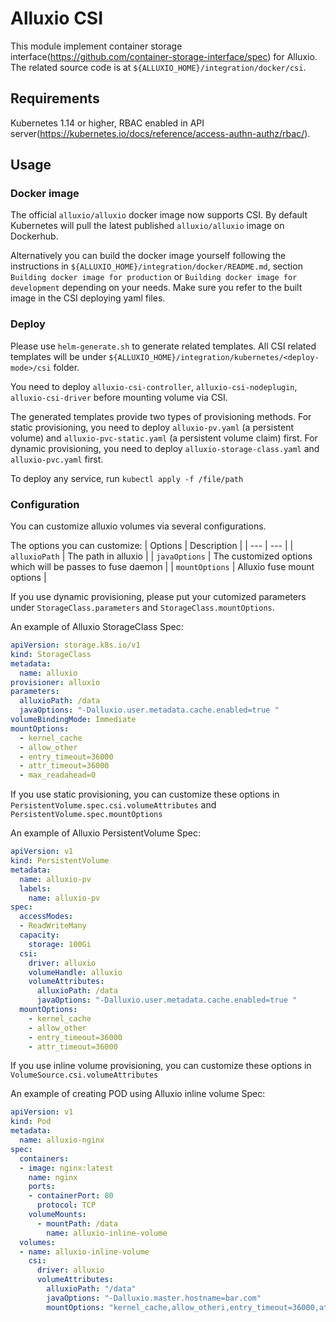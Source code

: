 # Alluxio CSI

This module implement container storage interface(https://github.com/container-storage-interface/spec) for Alluxio.
The related source code is at `${ALLUXIO_HOME}/integration/docker/csi`.

## Requirements

Kubernetes 1.14 or higher, RBAC enabled in API server(https://kubernetes.io/docs/reference/access-authn-authz/rbac/).

## Usage


### Docker image

The official `alluxio/alluxio` docker image now supports CSI. By default Kubernetes will pull the latest published `alluxio/alluxio` image on Dockerhub.

Alternatively you can build the docker image yourself following the instructions in `${ALLUXIO_HOME}/integration/docker/README.md`,
section `Building docker image for production` or `Building docker image for development` depending on your needs. Make sure you refer to the
built image in the CSI deploying yaml files.

### Deploy

Please use `helm-generate.sh` to generate related templates. All CSI related templates will be under `${ALLUXIO_HOME}/integration/kubernetes/<deploy-mode>/csi` folder.

You need to deploy `alluxio-csi-controller`, `alluxio-csi-nodeplugin`, `alluxio-csi-driver` before mounting volume via CSI.

The generated templates provide two types of provisioning methods. For static provisioning, you need to deploy `alluxio-pv.yaml` (a persistent volume) and 
`alluxio-pvc-static.yaml` (a persistent volume claim) first. For dynamic provisioning, you need to deploy `alluxio-storage-class.yaml` and  `alluxio-pvc.yaml` first.

To deploy any service, run `kubectl apply -f /file/path`

### Configuration

You can customize alluxio volumes via several configurations.

The options you can customize:
| Options | Description |
| --- | --- |
| `alluxioPath` | The path in alluxio |
| `javaOptions` | The customized options which will be passes to fuse daemon |
| `mountOptions` | Alluxio fuse mount options |

If you use dynamic provisioning, please put your cutomized parameters under `StorageClass.parameters` and `StorageClass.mountOptions`.

An example of Alluxio StorageClass Spec:
```yaml
apiVersion: storage.k8s.io/v1
kind: StorageClass
metadata:
  name: alluxio
provisioner: alluxio
parameters:
  alluxioPath: /data
  javaOptions: "-Dalluxio.user.metadata.cache.enabled=true "
volumeBindingMode: Immediate
mountOptions:
  - kernel_cache
  - allow_other
  - entry_timeout=36000
  - attr_timeout=36000
  - max_readahead=0
```

If you use static provisioning, you can customize these options in `PersistentVolume.spec.csi.volumeAttributes` and `PersistentVolume.spec.mountOptions`

An example of Alluxio PersistentVolume Spec:
```yaml
apiVersion: v1
kind: PersistentVolume
metadata:
  name: alluxio-pv
  labels:
    name: alluxio-pv
spec:
  accessModes:
  - ReadWriteMany
  capacity:
    storage: 100Gi
  csi:
    driver: alluxio
    volumeHandle: alluxio
    volumeAttributes:
      alluxioPath: /data
      javaOptions: "-Dalluxio.user.metadata.cache.enabled=true "
  mountOptions:
    - kernel_cache
    - allow_other
    - entry_timeout=36000
    - attr_timeout=36000
```

If you use inline volume provisioning, you can customize these options in `VolumeSource.csi.volumeAttributes`

An example of creating POD using Alluxio inline volume Spec:
```yaml
apiVersion: v1
kind: Pod
metadata:
  name: alluxio-nginx
spec:
  containers:
  - image: nginx:latest
    name: nginx
    ports:
    - containerPort: 80
      protocol: TCP
    volumeMounts:
      - mountPath: /data
        name: alluxio-inline-volume
  volumes:
  - name: alluxio-inline-volume
    csi:
      driver: alluxio
      volumeAttributes:
        alluxioPath: "/data"
        javaOptions: "-Dalluxio.master.hostname=bar.com"
        mountOptions: "kernel_cache,allow_otheri,entry_timeout=36000,attr_timeout=36000"
```
